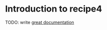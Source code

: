 # Introduction to recipe4

TODO: write [great documentation](http://jacobian.org/writing/what-to-write/)
